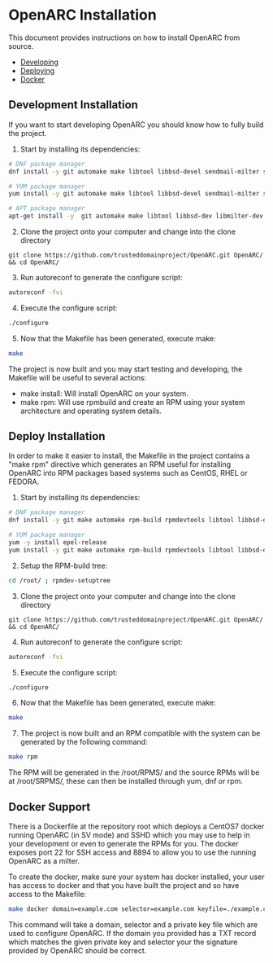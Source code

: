 # OpenARC Installation

This document provides instructions on how to install OpenARC from source.

* [Developing](#development-installation)
* [Deploying](#deploy-installation)
* [Docker](#docker-support)

## Development Installation

If you want to start developing OpenARC you should know how to fully build the project.

1. Start by installing its dependencies:
```bash
# DNF package manager
dnf install -y git automake make libtool libbsd-devel sendmail-milter sendmail-devel

# YUM package manager
yum install -y git automake make libtool libbsd-devel sendmail-milter sendmail-devel

# APT package manager
apt-get install -y  git automake make libtool libbsd-dev libmilter-dev libmilter
```

2. Clone the project onto your computer and change into the clone directory
```
git clone https://github.com/trusteddomainproject/OpenARC.git OpenARC/ && cd OpenARC/
```

3. Run autoreconf to generate the configure script:
```bash
autoreconf -fvi
```

4. Execute the configure script:
```bash
./configure
```

5. Now that the Makefile has been generated, execute make:
```bash
make
```

The project is now built and you may start testing and developing, the Makefile will be useful to several actions:
* make install: Will install OpenARC on your system.
* make rpm: Will use rpmbuild and create an RPM using your system architecture and operating system details.

## Deploy Installation

In order to make it easier to install, the Makefile in the project contains a "make rpm" directive which generates an RPM useful for installing OpenARC into RPM packages based systems such as CentOS, RHEL or FEDORA.

1. Start by installing its dependencies:
```bash
# DNF package manager
dnf install -y git make automake rpm-build rpmdevtools libtool libbsd-devel openssl openssl-devel sendmail-milter sendmail-devel

# YUM package manager
yum -y install epel-release
yum install -y git make automake rpm-build rpmdevtools libtool libbsd-devel openssl openssl-devel sendmail-milter sendmail-devel
```

2. Setup the RPM-build tree:
```bash
cd /root/ ; rpmdev-setuptree
```

3. Clone the project onto your computer and change into the clone directory
```
git clone https://github.com/trusteddomainproject/OpenARC.git OpenARC/ && cd OpenARC/
```

4. Run autoreconf to generate the configure script:
```bash
autoreconf -fvi
```

5. Execute the configure script:
```bash
./configure
```

6. Now that the Makefile has been generated, execute make:
```bash
make
```

7. The project is now built and an RPM compatible with the system can be generated by the following command:
```bash
make rpm
```

The RPM will be generated in the /root/RPMS/ and the source RPMs will be at /root/SRPMS/, these can then be installed through yum, dnf or rpm.

## Docker Support

There is a Dockerfile at the repository root which deploys a CentOS7 docker running OpenARC (in SV mode) and SSHD which you may use to help in your development or even to generate the RPMs for you. The docker exposes port 22 for SSH access and 8894 to allow you to use the running OpenARC as a milter.

To create the docker, make sure your system has docker installed, your user has access to docker and that you have built the project and so have access to the Makefile:
```bash
make docker domain=example.com selector=example.com keyfile=./example.com.private
```

This command will take a domain, selector and a private key file which are used to configure OpenARC. If the domain you provided has a TXT record which matches the given private key and selector your the signature provided by OpenARC should be correct.
